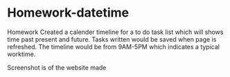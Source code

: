 # Homework-datetime
Homework
Created a calender timeline for a to do task list which will shows time past present and future. Tasks written would be saved when page is refreshed. The timeline would be from 9AM-5PM which indicates a typical worktime. 

Screenshot is of the website made 
